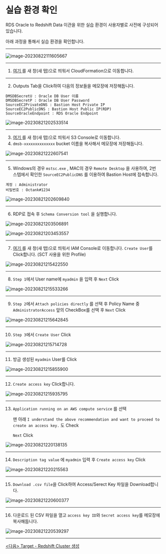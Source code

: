 # 실습 환경 확인

RDS Oracle to Redshift Data 이관을 위한 실습 환경이 사용자별로 사전에 구성되어 있습니다.

아래 과정을 통해서 실습 환경을 확인합니다.



---

![image-20230822111605667](images/image-20230822111605667.png)



---

1. [여기 ](https://us-east-1.console.aws.amazon.com/cloudformation/home?region=us-east-1#/stacks/outputs?filteringText=&filteringStatus=active&viewNested=true&stackId=arn%3Aaws%3Acloudformation%3Aus-east-1%3A675653054329%3Astack%2Fdmslab%2Fe7785590-3ff3-11ee-87f9-0a1f7fdc5033) 를 새 창(새 탭)으로 띄워서 CloudFormation으로 이동합니다.



---

2. Outputs Tab을 Click하여  다음의 정보들을 메모장에 저장해둡니다.

```
DMSDBSecretU : Oracle DB User 이름
DMSDBSecretP : Oracle DB User Password 
SourceEC2PrivateDNS : Bastion Host Private IP
SourceEC2PublicDNS : Bastion Host Public IP(RDP)
SourceOracleEndpoint : RDS Oracle Endpoint
```

![image-20230821202533514](images/image-20230821202533514.png)



---

3. [여기 ](https://s3.console.aws.amazon.com/s3/home?region=us-east-1#) 를 새 창(새 탭)으로 띄워서 S3 Console로 이동합니다.
4. `dmsb-xxxxxxxxxxxxxx` bucket 이름을 복사해서 메모장에 저장해둡니다.

![image-20230821222607541](images/image-20230821222607541.png)



---

5. Windows의 경우  `mstsc.exe`  , MAC의 경우  `Remote Desktop` 을 사용하여, 2번 스텝에서 확인한 `SourceEC2PublicDNS` 를 이용하여 Bastion Host에 접속합니다.

```
계정 : Administrator 
비밀번호 : Octank#1234
```

![image-20230821202609840](images/image-20230821202609840.png)



---

6. RDP로 접속 후 `Schema Conversion tool` 을 실행합니다.

![image-20230821203506891](images/image-20230821203506891.png)

![image-20230821203453557](images/image-20230821203453557.png)



---

7. [여기 ](https://us-east-1.console.aws.amazon.com/iamv2/home?region=us-east-1#/users) 를 새 창(새 탭)으로 띄워서 IAM Console로 이동합니다. `Create User`를 Click합니다. (SCT 사용을 위한 Profile)

![image-20230821215422550](images/image-20230821215422550.png)



---

8. `Step 1`에서 User name에  `myadmin` 을 입력 후 `Next` Click

![image-20230821215533266](images/image-20230821215533266.png)



---

9. `Step 2`에서 `Attach policies directly` 를 선택 후 Policy Name 중 `AdministratorAccess` 앞의 CheckBox를 선택 후 `Next` Click

![image-20230821215642845](images/image-20230821215642845.png)



---

10. `Step 3`에서 `Create User` Click

![image-20230821215714728](images/image-20230821215714728.png)



---

11. 방금 생성된 `myadmin` User를 Click

![image-20230821215855900](images/image-20230821215855900.png)



---

12. `Create access key` Click합니다.

![image-20230821215935795](images/image-20230821215935795.png)



---

13. `Application running on an AWS compute service` 를 선택 

    맨 아래 `I understand the above recommendation and want to proceed to create an access key.` 도 Check 

    `Next` Click

![image-20230821220138135](images/image-20230821220138135.png)



---

14. `Description tag value` 에 `myadmin` 입력 후 `Create access key`  Click

![image-20230821220215563](images/image-20230821220215563.png)



---

15. `Download .csv file`을 Click하여 Access/Serect Key 파일을 Download합니다.

![image-20230821220600377](images/image-20230821220600377.png)



---

16. 다운로드 된 CSV 파일을 열고 `access key ID`와 `Secret access key`를 메모장에 복사해둡니다.

![image-20230821220539297](images/image-20230821220539297.png)



---

[<다음> Target - Redshift Cluster 생성](./03.md)





